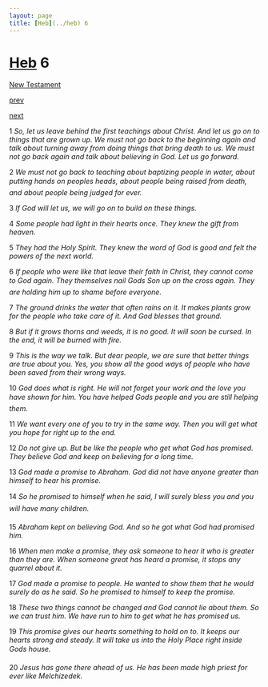```yaml
---
layout: page
title: [Heb](../heb) 6
---
```


# [Heb](../heb) 6

[New Testament](/new-testament)


[prev](heb-5.html)


[next](heb-7.html)

1 _So, let us leave behind the first teachings about Christ. And let us go on to things that are grown up. We must not go back to the beginning again and talk about turning away from doing things that bring death to us. We must not go back again and talk about believing in God. Let us go forward._

2 _We must not go back to teaching about baptizing people in water, about putting hands on peoples heads, about people being raised from death, and about people being judged for ever._

3 _If God will let us, we will go on to build on these things._

4 _Some people had light in their hearts once. They knew the gift from heaven._

5 _They had the Holy Spirit. They knew the word of God is good and felt the powers of the next world._

6 _If people who were like that leave their faith in Christ, they cannot come to God again.  They themselves nail Gods Son up on the cross again. They are holding him up to shame before everyone._

7 _The ground drinks the water that often rains on it. It makes plants grow for the people who take care of it. And God blesses that ground._

8 _But if it grows thorns and weeds, it is no good. It will soon be cursed. In the end, it will be burned with fire._

9 _This is the way we talk. But dear people, we are sure that better things are true about you. Yes, you show all the good ways of people who have been saved from their wrong ways._

10 _God does what is right. He will not forget your work and the love you have shown for him. You have helped Gods people and you are still helping them._

11 _We want every one of you to try in the same way. Then you will get what you hope for right up to the end._

12 _Do not give up. But be like the people who get what God has promised. They believe God and keep on believing for a long time._

13 _God made a promise to Abraham. God did not have anyone greater than himself to hear his promise._

14 _So he promised to himself when he said, I will surely bless you and you will have many children._

15 _Abraham kept on believing God. And so he got what God had promised him._

16 _When men make a promise, they ask someone to hear it who is greater than they are.  When someone great has heard a promise, it stops any quarrel about it._

17 _God made a promise to people. He wanted to show them that he would surely do as he said. So he promised to himself to keep the promise._

18 _These two things cannot be changed and God cannot lie about them. So we can trust him.  We have run to him to get what he has promised us._

19 _This promise gives our hearts something to hold on to. It keeps our hearts strong and steady. It will take us into the Holy Place right inside Gods house._

20 _Jesus has gone there ahead of us. He has been made high priest for ever like Melchizedek._

